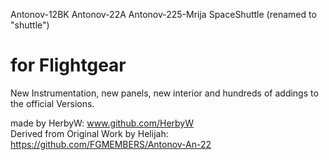 Antonov-12BK Antonov-22A Antonov-225-Mrija SpaceShuttle (renamed to "shuttle")

for Flightgear
================
New Instrumentation, new panels, new interior and hundreds of addings to the official Versions.

made by HerbyW: www.github.com/HerbyW <br>
Derived from Original Work by Helijah: https://github.com/FGMEMBERS/Antonov-An-22